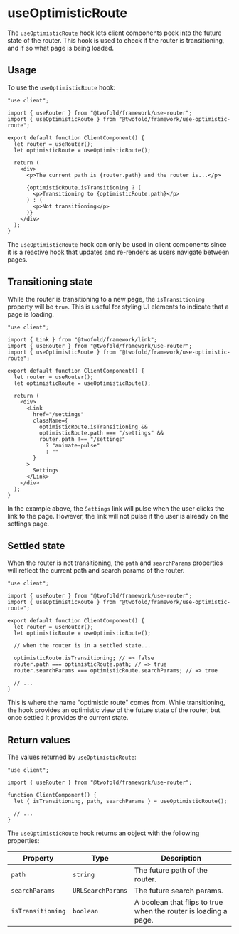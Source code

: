 # useOptimisticRoute

The `useOptimisticRoute` hook lets client components peek into the future state of the router. This hook is used to check if the router is transitioning, and if so what page is being loaded.

## Usage

To use the `useOptimisticRoute` hook:

```tsx
"use client";

import { useRouter } from "@twofold/framework/use-router";
import { useOptimisticRoute } from "@twofold/framework/use-optimistic-route";

export default function ClientComponent() {
  let router = useRouter();
  let optimisticRoute = useOptimisticRoute();

  return (
    <div>
      <p>The current path is {router.path} and the router is...</p>

      {optimisticRoute.isTransitioning ? (
        <p>Transitioning to {optimisticRoute.path}</p>
      ) : (
        <p>Not transitioning</p>
      )}
    </div>
  );
}
```

The `useOptimisticRoute` hook can only be used in client components since it is a reactive hook that updates and re-renders as users navigate between pages.

## Transitioning state

While the router is transitioning to a new page, the `isTransitioning` property will be `true`. This is useful for styling UI elements to indicate that a page is loading.

```tsx
"use client";

import { Link } from "@twofold/framework/link";
import { useRouter } from "@twofold/framework/use-router";
import { useOptimisticRoute } from "@twofold/framework/use-optimistic-route";

export default function ClientComponent() {
  let router = useRouter();
  let optimisticRoute = useOptimisticRoute();

  return (
    <div>
      <Link
        href="/settings"
        className={
          optimisticRoute.isTransitioning &&
          optimisticRoute.path === "/settings" &&
          router.path !== "/settings"
            ? "animate-pulse"
            : ""
        }
      >
        Settings
      </Link>
    </div>
  );
}
```

In the example above, the `Settings` link will pulse when the user clicks the link to the page. However, the link will not pulse if the user is already on the settings page.

## Settled state

When the router is not transitioning, the `path` and `searchParams` properties will reflect the current path and search params of the router.

```tsx
"use client";

import { useRouter } from "@twofold/framework/use-router";
import { useOptimisticRoute } from "@twofold/framework/use-optimistic-route";

export default function ClientComponent() {
  let router = useRouter();
  let optimisticRoute = useOptimisticRoute();

  // when the router is in a settled state...

  optimisticRoute.isTransitioning; // => false
  router.path === optimisticRoute.path; // => true
  router.searchParams === optimisticRoute.searchParams; // => true

  // ...
}
```

This is where the name "optimistic route" comes from. While transitioning, the hook provides an optimistic view of the future state of the router, but once settled it provides the current state.

## Return values

The values returned by `useOptimisticRoute`:

```tsx
"use client";

import { useRouter } from "@twofold/framework/use-router";

function ClientComponent() {
  let { isTransitioning, path, searchParams } = useOptimisticRoute();

  // ...
}
```

The `useOptimisticRoute` hook returns an object with the following properties:

| Property          | Type              | Description                                                     |
| ----------------- | ----------------- | --------------------------------------------------------------- |
| `path`            | `string`          | The future path of the router.                                  |
| `searchParams`    | `URLSearchParams` | The future search params.                                       |
| `isTransitioning` | `boolean`         | A boolean that flips to true when the router is loading a page. |

